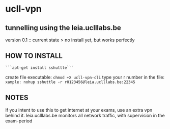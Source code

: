 # ucll-vpn
tunnelling using the leia.uclllabs.be
-----------------------------------------
version 0.1
:: current state > no install yet, but works perfectly

HOW TO INSTALL
---------------
    ```apt-get install sshuttle```
create file executable:
    ```chmod +X ucll-vpn-cli```
type your r number in the file:
       ```xample: nohup sshuttle -r r0123456@leia.uclllabs.be:22345```

NOTES
-----------
If you intent to use this to get internet at your exams, use an extra vpn behind it.
leia.uclllabs.be monitors all network traffic, with supervision in the exam-period
